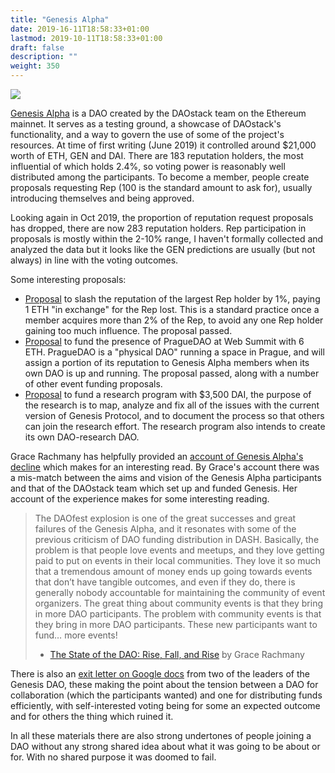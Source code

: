 ```yaml
---
title: "Genesis Alpha"
date: 2019-16-11T18:58:33+01:00
lastmod: 2019-10-11T18:58:33+01:00
draft: false
description: ""
weight: 350
---
```

![](/genesisalpha.jpg)

[Genesis Alpha](https://alchemy.daostack.io/dao/0x294f999356ed03347c7a23bcbcf8d33fa41dc830/proposals/0x28c5b9efd5bdec2c69c613d2df4b5e1b92e44a2d3c2f5092fb45187570029009) is a DAO created by the DAOstack team on the Ethereum mainnet. It serves as a testing ground, a showcase of DAOstack's functionality, and a way to govern the use of some of the project's resources. At time of first writing (June 2019) it controlled around $21,000 worth of ETH, GEN and DAI. There are 183 reputation holders, the most influential of which holds 2.4%, so voting power is reasonably well distributed among the participants. To become a member, people create proposals requesting Rep (100 is the standard amount to ask for), usually introducing themselves and being approved. 

Looking again in Oct 2019, the proportion of reputation request proposals has dropped, there are now 283 reputation holders. Rep participation in proposals is mostly within the 2-10% range, I haven't formally collected and analyzed the data but it looks like the GEN predictions are usually (but not always) in line with the voting outcomes.

Some interesting proposals:

* [Proposal](https://alchemy.daostack.io/dao/0x294f999356ed03347c7a23bcbcf8d33fa41dc830/proposal/0xbaae5be60b7cb77ddc993c2b9a754aa9ddb4e6255ba064a1926c9f0153c4a2fc) to slash the reputation of the largest Rep holder by 1%, paying 1 ETH "in exchange" for the Rep lost. This is a standard practice once a member acquires more than 2% of the Rep,  to avoid any one Rep holder gaining too much influence. The proposal passed.
* [Proposal](https://alchemy.daostack.io/dao/0x294f999356ed03347c7a23bcbcf8d33fa41dc830/proposal/0x58c4c7f510ed70055266e22fe96081fc86d4635a2db3365a1c51be09e992379b) to fund the presence of PragueDAO at Web Summit with 6 ETH. PragueDAO is a "physical DAO" running a space in Prague, and will assign a portion of its reputation to Genesis Alpha members when its own DAO is up and running. The proposal passed, along with a number of other event funding proposals.
* [Proposal](https://alchemy.daostack.io/dao/0x294f999356ed03347c7a23bcbcf8d33fa41dc830/proposal/0x9718f85ae3904cc3ec5653865cfccf313a3f845331248bc944460d9ad8927c48) to fund a research program with $3,500 DAI, the purpose of the research is to map, analyze and fix all of the issues with the current version of Genesis Protocol, and to document the process so that others can join the research effort. The research program also intends to create its own DAO-research DAO.

Grace Rachmany has helpfully provided an [account of Genesis Alpha's decline](https://hackernoon.com/the-state-of-the-dao-rise-fall-and-rise-0l8837dk) which makes for an interesting read. By Grace's account there was a mis-match between the aims and vision of the Genesis Alpha participants and that of the DAOstack team which set up and funded Genesis. Her account of the experience makes for some interesting reading.

> The DAOfest explosion is one of the great successes and great failures of the Genesis Alpha, and it resonates with some of  the previous criticism of DAO funding distribution in DASH. Basically,  the problem is that people love events and meetups, and they love  getting paid to put on events in their local communities. They love it  so much that a tremendous amount of money ends up going towards events  that don’t have tangible outcomes, and even if they do, there is  generally nobody accountable for maintaining the community of event  organizers. The great thing about community events is that they bring in more DAO  participants. The problem with community events is that they bring in more DAO participants. These new participants want to fund… more events!
>
> - [The State of the DAO: Rise, Fall, and Rise](https://hackernoon.com/the-state-of-the-dao-rise-fall-and-rise-0l8837dk) by Grace Rachmany

There is also an [exit letter on Google docs](https://docs.google.com/document/d/1yL8SO6GoREm_Rfcx1ygcJdfnNOHKo25JEY-pbam_voM/edit?ref=hackernoon.com#) from two of the leaders of the Genesis DAO, these making the point about the tension between a DAO for collaboration (which the participants wanted) and one for distributing funds efficiently, with self-interested voting being for some an expected outcome and for others the thing which ruined it. 

In all these materials there are also strong undertones of people joining a DAO without any strong shared idea about what it was going to be about or for. With no shared purpose it was doomed to fail.

